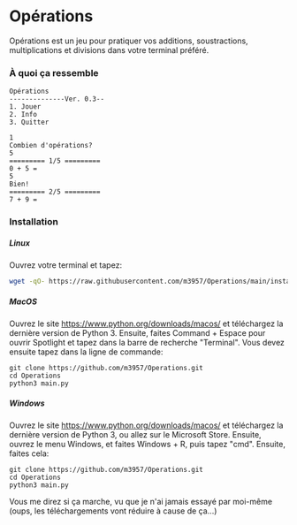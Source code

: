 # Opérations
Opérations est  un jeu pour pratiquer vos additions, soustractions, multiplications et divisions dans votre terminal préféré.
### À quoi ça ressemble

    Opérations
    --------------Ver. 0.3--
    1. Jouer
    2. Info
    3. Quitter

    1
    Combien d'opérations? 
    5
    ========= 1/5 =========
    0 + 5 = 
    5
    Bien!
    ========= 2/5 =========
    7 + 9 = 


### Installation
##### Linux
Ouvrez votre terminal et tapez:

```bash
wget -qO- https://raw.githubusercontent.com/m3957/Operations/main/install | bash
```

##### MacOS
Ouvrez le site https://www.python.org/downloads/macos/ et téléchargez la dernière version de Python 3. Ensuite, faites Command + Espace pour ouvrir Spotlight et tapez dans la barre de recherche "Terminal". Vous devez ensuite tapez dans la ligne de commande:

    git clone https://github.com/m3957/Operations.git
    cd Operations
    python3 main.py
##### Windows
Ouvrez le site https://www.python.org/downloads/macos/ et téléchargez la dernière version de Python 3, ou allez sur le Microsoft Store. Ensuite, ouvrez le menu Windows, et faites Windows + R, puis tapez "cmd". Ensuite, faites cela:

    git clone https://github.com/m3957/Operations.git
    cd Operations
    python3 main.py
    
Vous me direz si ça marche, vu que je n'ai jamais essayé par moi-même (oups, les téléchargements vont réduire à cause de ça...)
